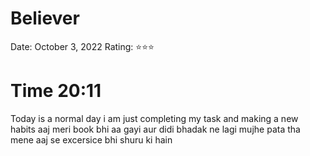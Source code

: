 # Believer

Date: October 3, 2022
Rating: ⭐⭐⭐

# Time 20:11

Today is a normal day i am just completing my task and making a new habits aaj meri book bhi aa gayi aur didi bhadak ne lagi mujhe pata tha mene aaj se excersice bhi shuru ki hain